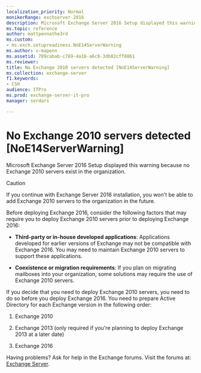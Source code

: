 ```yaml
---
localization_priority: Normal
monikerRange: exchserver-2016
description: Microsoft Exchange Server 2016 Setup displayed this warning because no Exchange 2010 servers exist in the organization.
ms.topic: reference
author: mattpennathe3rd
ms.custom:
- ms.exch.setupreadiness.NoE14ServerWarning
ms.author: v-mapenn
ms.assetid: 789cabab-c769-4a16-a6c8-3db82cff8861
ms.reviewer: 
title: No Exchange 2010 servers detected [NoE14ServerWarning]
ms.collection: exchange-server
f1.keywords:
- CSH
audience: ITPro
ms.prod: exchange-server-it-pro
manager: serdars

---
```


# No Exchange 2010 servers detected [NoE14ServerWarning]

Microsoft Exchange Server 2016 Setup displayed this warning because no Exchange 2010 servers exist in the organization.

> [!CAUTION]
> If you continue with Exchange Server 2016 installation, you won't be able to add Exchange 2010 servers to the organization in the future.

Before deploying Exchange 2016, consider the following factors that may require you to deploy Exchange 2010 servers prior to deploying Exchange 2016:

- **Third-party or in-house developed applications**: Applications developed for earlier versions of Exchange may not be compatible with Exchange 2016. You may need to maintain Exchange 2010 servers to support these applications.

- **Coexistence or migration requirements**: If you plan on migrating mailboxes into your organization, some solutions may require the use of Exchange 2010 servers.

If you decide that you need to deploy Exchange 2010 servers, you need to do so before you deploy Exchange 2016. You need to prepare Active Directory for each Exchange version in the following order:

1. Exchange 2010

2. Exchange 2013 (only required if you're planning to deploy Exchange 2013 at a later date)

3. Exchange 2016

Having problems? Ask for help in the Exchange forums. Visit the forums at: [Exchange Server](https://go.microsoft.com/fwlink/p/?linkId=60612).
